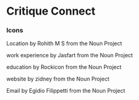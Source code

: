 # Critique Connect

### Icons

Location by Rohith M S from the Noun Project

work experience by Jasfart from the Noun Project

education by Rockicon from the Noun Project

website by zidney from the Noun Project

Email by Egidio Filippetti from the Noun Project
